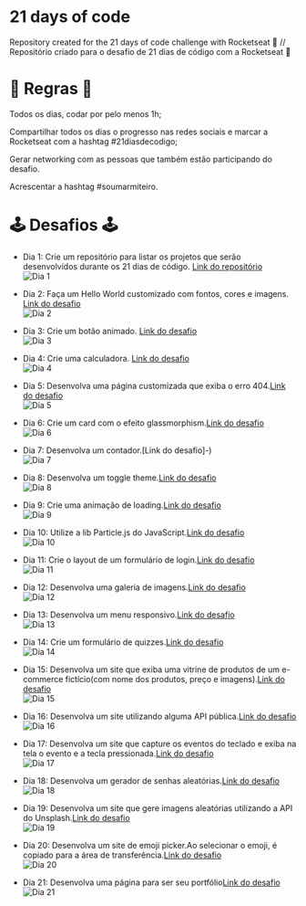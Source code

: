 # 21 days of code
Repository created for the 21 days of code challenge with Rocketseat 🚀 // Repositório criado para o desafio de 21 dias de código com a Rocketseat 🚀 

# 🏁​ Regras 🏁​
Todos os dias, codar por pelo menos 1h;

Compartilhar todos os dias o progresso nas redes sociais e marcar a Rocketseat com a hashtag #21diasdecodigo;

Gerar networking com as pessoas que também estão participando do desafio.

Acrescentar a hashtag #soumarmiteiro.

# 🕹️​ Desafios 🕹️
- Dia 1: Crie um repositório para listar os projetos que serão desenvolvidos durante os 21 dias de código. [Link do repositório](-o)
  <br/>![Dia 1](https://media.discordapp.net/attachments/821362753335853147/1009606925605928970/unknown.png?width=150&height=150)

- Dia 2: Faça um Hello World customizado com fontos, cores e imagens. [Link do desafio](-)
  <br/>![Dia 2](https://media.discordapp.net/attachments/821362753335853147/1009606117082546306/unknown.png?width=150&height=150)

- Dia 3: Crie um botão animado. [Link do desafio](-)
  <br/>![Dia 3](https://media.discordapp.net/attachments/821362753335853147/1009607919932809277/unknown.png?width=150&height=150)

- Dia 4: Crie uma calculadora. [Link do desafio](-)
  <br/>![Dia 4](https://media.discordapp.net/attachments/821362753335853147/1009608067018666055/unknown.png?width=150&height=150)

- Dia 5: Desenvolva uma página customizada que exiba o erro 404.[Link do desafio](-)
  <br/>![Dia 5](https://media.discordapp.net/attachments/821362753335853147/1009608217728405585/unknown.png?width=150&height=150)

- Dia 6: Crie um card com o efeito glassmorphism.[Link do desafio](-)
  <br/>![Dia 6](https://media.discordapp.net/attachments/821362753335853147/1009608338692112394/unknown.png?width=150&height=150)

- Dia 7: Desenvolva um contador.[Link do desafio]-)
  <br/>![Dia 7](https://media.discordapp.net/attachments/821362753335853147/1009608415699537981/unknown.png?width=150&height=150)

- Dia 8: Desenvolva um toggle theme.[Link do desafio](-)
  <br/>![Dia 8](https://media.discordapp.net/attachments/821362753335853147/1011745228350308443/unknown.png?width=150&height=150)

- Dia 9: Crie uma animação de loading.[Link do desafio](-)
  <br/>![Dia 9](https://media.discordapp.net/attachments/821362753335853147/1011745483049422868/unknown.png?width=150&height=150)

- Dia 10: Utilize a lib Particle.js do JavaScript.[Link do desafio](-)
  <br/>![Dia 10](https://media.discordapp.net/attachments/821362753335853147/1011745678155857930/unknown.png?width=150&height=150)

- Dia 11: Crie o layout de um formulário de login.[Link do desafio](-)
  <br/>![Dia 11](https://media.discordapp.net/attachments/821362753335853147/1011745801598423112/unknown.png?width=150&height=150)

- Dia 12: Desenvolva uma galeria de imagens.[Link do desafio](-)
  <br/>![Dia 12](https://media.discordapp.net/attachments/821362753335853147/1011745915285012591/unknown.png?width=150&height=150)

- Dia 13: Desenvolva um menu responsivo.[Link do desafio](-)
  <br/>![Dia 13](https://media.discordapp.net/attachments/821362753335853147/1011746113050652682/unknown.png?width=150&height=150)

- Dia 14: Crie um formulário de quizzes.[Link do desafio](-)
  <br/>![Dia 14](https://media.discordapp.net/attachments/821362753335853147/1011746227559338196/unknown.png?width=150&height=150)

- Dia 15: Desenvolva um site que exiba uma vitrine de produtos de um e-commerce fictício(com nome dos produtos, preço e imagens).[Link do desafio](-)
  <br/>![Dia 15](https://media.discordapp.net/attachments/821362753335853147/1014335927763619850/unknown.png?width=150&height=150)

- Dia 16: Desenvolva um site utilizando alguma API pública.[Link do desafio](-)
  <br/>![Dia 16](https://media.discordapp.net/attachments/821362753335853147/1014336092390051913/unknown.png?width=150&height=150)

- Dia 17: Desenvolva um site que capture os eventos do teclado e exiba na tela o evento e a tecla pressionada.[Link do desafio](-)
  <br/>![Dia 17](https://media.discordapp.net/attachments/821362753335853147/1014336158379032696/unknown.png?width=150&height=150)

- Dia 18: Desenvolva um gerador de senhas aleatórias.[Link do desafio](-)
  <br/>![Dia 18](https://media.discordapp.net/attachments/821362753335853147/1014336247487004772/unknown.png?width=150&height=150)

- Dia 19: Desenvolva um site que gere imagens aleatórias utilizando a API do Unsplash.[Link do desafio](-)
  <br/>![Dia 19](https://media.discordapp.net/attachments/821362753335853147/1014336340923527228/unknown.png?width=150&height=150)

- Dia 20: Desenvolva um site de emoji picker.Ao selecionar o emoji, é copiado para a área de transferência.[Link do desafio](-)
  <br/>![Dia 20](https://media.discordapp.net/attachments/821362753335853147/1014336432808136724/unknown.png?width=150&height=150)

- Dia 21: Desenvolva uma página para ser seu portfólio[Link do desafio](-)
  <br/>![Dia 21](https://media.discordapp.net/attachments/821362753335853147/1014336524139118712/unknown.png?width=150&height=150)
